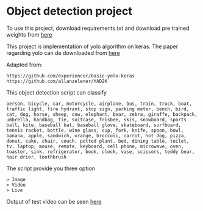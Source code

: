 # Object detection project
To use this project, download requirements.txt and download pre trained weights from [here](https://drive.google.com/open?id=1_bcrE5VktyL-NC7XgrkUF-BRUgAceqtK)

This project is implementation of yolo algorithm on keras. The paper regarding yolo can de downloaded from [here](https://arxiv.org/abs/1612.08242)

Adapted from:

    https://github.com/experiencor/basic-yolo-keras
    https://github.com/allanzelener/YAD2K

This object detection script can classify

    person, bicycle, car, motorcycle, airplane, bus, train, truck, boat, traffic light, fire hydrant, stop sign, parking meter, bench, bird, cat, dog, horse, sheep, cow, elephant, bear, zebra, giraffe, backpack, umbrella, handbag, tie, suitcase, frisbee, skis, snowboard, sports ball, kite, baseball bat, baseball glove, skateboard, surfboard, tennis racket, bottle, wine glass, cup, fork, knife, spoon, bowl, banana, apple, sandwich, orange, broccoli, carrot, hot dog, pizza, donut, cake, chair, couch, potted plant, bed, dining table, toilet, tv, laptop, mouse, remote, keyboard, cell phone, microwave, oven, toaster, sink, refrigerator, book, clock, vase, scissors, teddy bear, hair drier, toothbrush

The script provide you three option 

    > Image 
    > Video
    > Live

Output of test video can be seen [here](https://drive.google.com/open?id=1wHjzJBruWxtiz-5ey-rCoiUNQEQb-Ztg) 

